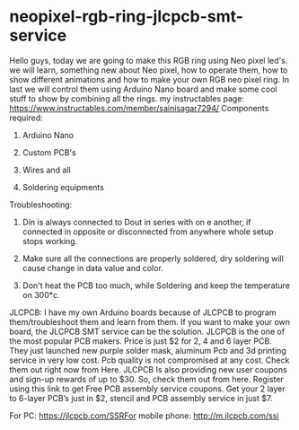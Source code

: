 # neopixel-rgb-ring-jlcpcb-smt-service
Hello guys, today we are going to make this RGB ring using Neo pixel led's. we will learn, something new about Neo pixel, how to operate them, how to show different animations and how to make your own RGB neo pixel ring. In last we will control them using Arduino Nano board and make some cool stuff to show by combining all the rings.
my instructables page: https://www.instructables.com/member/sainisagar7294/
Components required:
1) Arduino Nano

2) Custom PCB's

3) Wires and all

4) Soldering equipments

Troubleshooting:
1) Din is always connected to Dout in series with on e another, if connected in opposite or disconnected from anywhere whole setup stops working.

2) Make sure all the connections are properly soldered, dry soldering will cause change in data value and color.

3) Don't heat the PCB too much, while Soldering and keep the temperature on 300*c.

JLCPCB:
I have my own Arduino boards because of JLCPCB to program them/troubleshoot them and learn from them. If you want to make your own board, the JLCPCB SMT service can be the solution.
JLCPCB is the one of the most popular PCB makers. Price is just $2 for 2, 4 and 6 layer PCB. They just launched new purple solder mask, aluminum Pcb and 3d printing service in very low cost. Pcb quality is not compromised at any cost. Check them out right now from Here.
JLCPCB Is also providing new user coupons and sign-up rewards of up to $30. So, check them out from here. Register using this link to get Free PCB assembly service coupons. Get your 2 layer to 6-layer PCB’s just in $2, stencil and PCB assembly service in just $7.

For PC: https://jlcpcb.com/SSRFor mobile phone: http://m.jlcpcb.com/ssi
